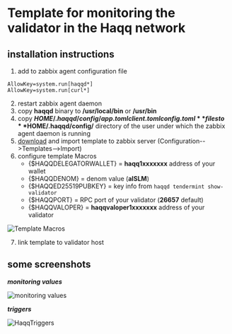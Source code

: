 # Template for monitoring the validator in the Haqq network


## installation instructions

1. add to zabbix agent configuration file
```
AllowKey=system.run[haqqd*]
AllowKey=system.run[curl*]
```
2. restart zabbix agent daemon
3. copy **haqqd** binary to **/usr/local/bin** or **/usr/bin**
4. copy **$HOME/.haqqd/config/app.toml client.toml config.toml** files to **$HOME/.haqqd/config/** directory of the user under which the zabbix agent daemon is running
5. [download](https://raw.githubusercontent.com/Yurbason/Zabbix-Templates/main/Haqq/Haqq.xml) and import template to zabbix server (Configuration-->Templates-->Import)
6. configure template Macros
   - {$HAQQDELEGATORWALLET}  = **haqq1xxxxxxx** address of your wallet
   - {$HAQQDENOM}            = denom value (**aISLM**)
   - {$HAQQED25519PUBKEY}    = key info from `haqqd tendermint show-validator`
   - {$HAQQPORT}             = RPC port of your validator (**26657** default)
   - {$HAQQVALOPER}          = **haqqvaloper1xxxxxxx** address of your validator

![Template Macros](https://user-images.githubusercontent.com/52459938/190162377-83d7f39f-e681-4e5f-b10a-1422abf63d2f.png)

7. link template to validator host

## some screenshots
***monitoring values***

![monitoring values](https://user-images.githubusercontent.com/52459938/190163450-854c551f-772a-40a3-aa7b-238aaf92b275.png)



***triggers***

![HaqqTriggers](https://user-images.githubusercontent.com/52459938/190162680-800c8772-91ba-4267-9f9b-16d4cf209e68.png)
